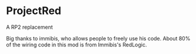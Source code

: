 ProjectRed
==========

A RP2 replacement


Big thanks to immibis, who allows people to freely use his code.  About 80% of the wiring code
in this mod is from Immibis's RedLogic.
